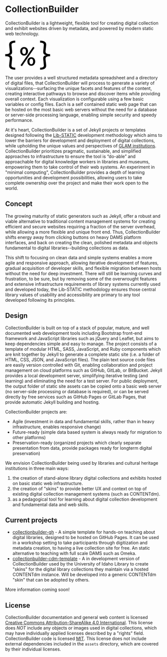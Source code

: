 # CollectionBuilder

CollectionBuilder is a lightweight, flexible tool for creating digital collection and exhibit websites driven by metadata, and powered by modern static web technology.

![collectionbuilder icon](images/collectionbuilder2.png)

The user provides a well structured metadata spreadsheet and a directory of digital files, that CollectionBuilder will process to generate a variety of visualizations--surfacing the unique facets and features of the content, creating interactive pathways to browse and discover items while providing overall context. 
Each visualization is configurable using a few basic variables or config files. 
Each is a self contained static web page that can be hosted on the most basic web servers without the need for a database or server-side processing language, enabling simple security and speedy performance. 

At it's heart, CollectionBuilder is a set of Jekyll projects or templates designed following the [Lib-STATIC](https://lib-static.github.io/) development methodology which aims to lower the barriers for development and deployment of digital collections, while upholding the unique values and perspectives of [GLAM institutions](https://en.wikipedia.org/wiki/GLAM_(industry_sector)). 
CollectionBuilder prioritizes pragmatic, sustainable, and simplified approaches to infrastructure to ensure the tool is “do-able” and approachable for digital knowledge workers in libraries and museums, empowering them to take control of their web systems.
An experiment in "minimal computing", CollectionBuilder provides a depth of learning opportunities and development possibilities, allowing users to take complete ownership over the project and make their work open to the world.

## Concept 

The growing maturity of static generators such as Jekyll, offer a robust and viable alternative to traditional content management systems for creating efficient and secure websites requiring a fraction of the server overhead, while allowing a more flexible and unique front end.
Thus, CollectionBuilder shifts energy away from clicking buttons on heavy DAMS platform interfaces, and back on creating the clean, polished metadata and objects fundamental to digital libraries--building collections as data.

This shift to focusing on clean data and simple systems enables a more agile and responsive approach, allowing iterative development of features, gradual acquisition of developer skills, and flexible migration between hosts without the need for deep investment. 
There will still be learning curves and frustration, to be sure, but by removing some of the overwrought features and extensive infrastructure requirements of library systems currently used and developed today, the Lib-STATIC methodology ensures those central library values of usability and accessibility are primary to any tool developed following its principles.

## Design

CollectionBuilder is built on top of a stack of popular, mature, and well documented web development tools including Bootstrap front-end framework and JavaScript libraries such as jQuery and Leaflet, but aims to keep dependencies simple and easy to manage.
The project consists of a template of modular HTML, SASS, JavaScript, and Ruby components which are knit together by Jekyll to generate a complete static site (i.e. a folder of HTML, CSS, JSON, and JavaScript files).
The plain text source code files are easily version controlled with Git, enabling collaboration and project management on cloud platforms such as GitHub, GitLab, or BitBucket.
Jekyll provides a local development server, simplifying iterative testing (and learning) and eliminating the need for a test server.
For public deployment, the output folder of static site assets can be copied onto a basic web server (no server-side processing or database is required), or can be served directly by free services such as GitHub Pages or GitLab Pages, that provide automatic Jekyll building and hosting.

CollectionBuilder projects are:

- Agile (investment in data and fundamental skills, rather than in heavy infrastructure, enables responsive change)
- Future-ready (simple data based system is always ready for migration to other platforms)
- Preservation-ready (organized projects which clearly separate presentation from data, provide packages ready for longterm digital preservation)

We envision CollectionBuilder being used by libraries and cultural heritage institutions in three main ways: 

1. the creation of stand-alone library digital collections and exhibits hosted on basic static web infrastructure.
2. the creation of "skins" to provide better UX and context on top of existing digital collection management systems (such as CONTENTdm).
3. as a pedagogical tool for learning about digital collection development and fundamental data and web skills. 

## Current projects

- [collectionbuilder-gh](https://github.com/CollectionBuilder/collectionbuilder-gh) - A simple template for hands-on teaching about digital libraries, designed to be hosted on GitHub Pages. It can be used in a workshop setting to take participants through digitization and metadata creation, to having a live collection site for free. An static alternative to teaching with full scale DAMS such as Omeka.
- [collectionbuilder-cdm-template](https://github.com/uidaholib/collectionbuilder-cdm-template) - A in development version of CollectionBuilder used by the University of Idaho Library to create "skins" for the digital library collections they maintain via a hosted CONTENTdm instance. Will be developed into a generic CONTENTdm "skin" that can be adopted by others. 

More information coming soon!

## License

CollectionBuilder documentation and general web content is licensed [Creative Commons Attribution-ShareAlike 4.0 International](http://creativecommons.org/licenses/by-sa/4.0/). 
This license does *NOT* include any objects or images used in digital collections, which may have individually applied licenses described by a "rights" field.
CollectionBuilder code is licensed [MIT](https://github.com/CollectionBuilder/collectionbuilder.github.io/blob/master/LICENSE). 
This license does not include external dependencies included in the `assets` directory, which are covered by their individual licenses.

